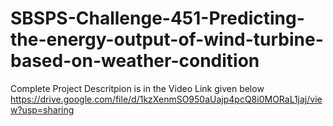 # SBSPS-Challenge-451-Predicting-the-energy-output-of-wind-turbine-based-on-weather-condition
Complete Project Descritpion is in the Video Link given below
https://drive.google.com/file/d/1kzXenmSO950aUajp4pcQ8i0MORaL1jaj/view?usp=sharing
